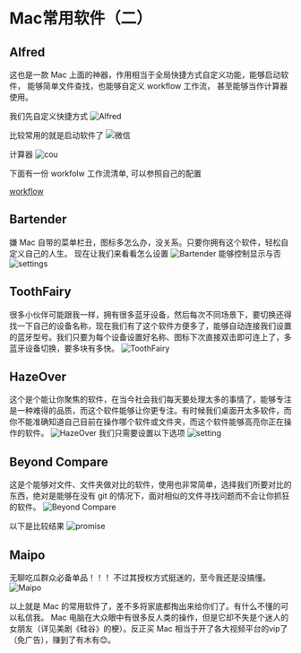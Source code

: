 # Mac常用软件（二）

## Alfred

这也是一款 Mac 上面的神器，作用相当于全局快捷方式自定义功能，能够启动软件， 能够简单文件查找，也能够自定义 workflow 工作流， 甚至能够当作计算器使用。

我们先自定义快捷方式
![Alfred](http://pvt7l4h05.bkt.clouddn.com/2019-08-21-071423.png)

比较常用的就是启动软件了
![微信](http://pvt7l4h05.bkt.clouddn.com/2019-08-21-081815.png)

计算器
![cou](http://pvt7l4h05.bkt.clouddn.com/2019-08-21-081715.png)

下面有一份 workfolw 工作流清单, 可以参照自己的配置

[workflow](http://alfredworkflow.com/)

## Bartender

嫌 Mac 自带的菜单栏丑，图标多怎么办，没关系。只要你拥有这个软件，轻松自定义自己的人生。
现在让我们来看看怎么设置
![Bartender](http://pvt7l4h05.bkt.clouddn.com/2019-08-21-083847.png)
能够控制显示与否
![settings](http://pvt7l4h05.bkt.clouddn.com/2019-08-21-083926.png)

## ToothFairy

很多小伙伴可能跟我一样，拥有很多蓝牙设备，然后每次不同场景下，要切换还得找一下自己的设备名称，现在我们有了这个软件方便多了，能够自动连接我们设置的蓝牙型号。我们只要为每个设备设置好名称、图标下次直接双击即可连上了，多蓝牙设备切换，要多块有多快。
![ToothFairy](http://pvt7l4h05.bkt.clouddn.com/2019-08-21-083523.png)

## HazeOver

这个是个能让你聚焦的软件，在当今社会我们每天要处理太多的事情了，能够专注是一种难得的品质，而这个软件能够让你更专注。有时候我们桌面开太多软件，而你不能准确知道自己目前在操作哪个软件或文件夹，而这个软件能够高亮你正在操作的软件。
![HazeOver](http://pvt7l4h05.bkt.clouddn.com/2019-08-21-084510.png)
我们只需要设置以下选项
![setting](http://pvt7l4h05.bkt.clouddn.com/2019-08-21-084536.png)

## Beyond Compare

这是个能够对文件、文件夹做对比的软件，使用也非常简单，选择我们所要对比的东西，绝对是能够在没有 git 的情况下，面对相似的文件寻找问题而不会让你抓狂的软件。
![Beyond Compare](http://pvt7l4h05.bkt.clouddn.com/2019-08-21-084959.png)

以下是比较结果
![promise](http://pvt7l4h05.bkt.clouddn.com/2019-08-21-085129.png)

## Maipo

无聊吃瓜群众必备单品！！！
不过其授权方式挺迷的，至今我还是没搞懂。
![Maipo](http://pvt7l4h05.bkt.clouddn.com/2019-08-21-085423.png)

以上就是 Mac 的常用软件了，差不多将家底都掏出来给你们了。有什么不懂的可以私信我。 Mac 电脑在大众眼中有很多反人类的操作，但是它却不失是个迷人的女朋友（详见美剧《硅谷》的梗）。反正买 Mac 相当于开了各大视频平台的vip了（免广告），赚到了有木有😊。
